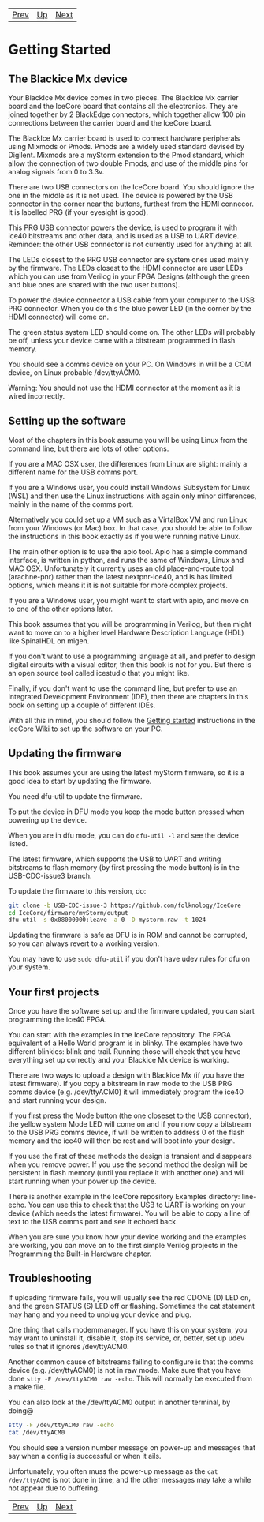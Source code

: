 |                        |                        |                        |
|------------------------|------------------------|------------------------|
|[Prev](../The_Hardware/The_Hardware.html)|[Up](..) |[Next](../Programming_the_Built-in_Hardware/Programming_the_Built-in_Hardware.html)|

# Getting Started

## The Blackice Mx device

Your BlackIce Mx device comes in two pieces. The BlackIce Mx carrier board and the IceCore board that contains all the electronics. They are joined together by 2 BlackEdge connectors, which together allow 100 pin connections between the carrier board and the IceCore board.

The BlackIce Mx carrier board is used to connect hardware peripherals using Mixmods or Pmods. Pmods are a widely used standard devised by Digilent. Mixmods are a myStorm extension to the Pmod standard, which allow the connection of two double Pmods, and use of the middle pins for analog signals from 0 to 3.3v.

There are two USB connectors on the IceCore board. You should ignore the one in the middle as it is not used. The device is powered by the USB connector in the corner near the buttons, furthest from the HDMI connecor. It is labelled PRG (if your eyesight is good).

This PRG USB connector powers the device, is used to program it with ice40 bitstreams and other data, and is used as a USB to UART device. Reminder: the other USB connector is not currently used for anything at all.

The LEDs closest to the PRG USB connector are system ones used mainly by the firmware. The LEDs closest to the HDMI connector are user LEDs which you can use from Verilog in your FPGA Designs (although the green and blue ones are shared with the two user buttons).

To power the device connector a USB cable from your computer to the USB PRG connector. When you do this the blue power LED (in the corner by the HDMI connector) will come on.

The green status system LED should come on. The other LEDs will probably be off, unless your device came with a bitstream programmed  in flash memory.

You should see a comms device on your PC. On Windows in will be a COM device, on Linux probable /dev/ttyACM0.

Warning: You should not use the HDMI connector at the moment as it is wired incorrectly.

## Setting up the software

Most of the chapters in this book assume you will be using Linux from the command line, but there are lots of other options.

If you are a MAC OSX user, the differences from Linux are slight: mainly a different name for the USB comms port.

If you are a Windows user, you could install Windows Subsystem for Linux (WSL) and then use the Linux instructions with again only minor differences, mainly in the name of the comms port.

Alternatively you could set up a VM such as a VirtalBox VM and run Linux from your Windows (or Mac) box. In that case, you should be able to follow the instructions in this book exactly as if you were running native Linux.

The main other option is to use the apio tool. Apio has a simple command interface, is written in python, and runs the same of Windows, Linux and MAC OSX. Unfortunately it currently uses an old place-and-route tool (arachne-pnr) rather than the latest nextpnr-ice40, and is has limited options, which means it it is not suitable for more complex projects.

If you are a Windows user, you might want to start with apio, and move on to one of the other options later.

This book assumes that you will be programming in Verilog, but then might want to move on to a higher level Hardware Description Language (HDL) like SpinalHDL on migen. 

If you don't want to use a programming language at all, and prefer to design digital circuits with a visual editor, then this book is not for you. But there is an open source tool called icestudio that you might like.

Finally, if you don't want to use the command line, but prefer to use an Integrated Development Environment (IDE), then there are chapters in this book on setting up a couple of different IDEs.

With all this in mind, you should follow the [Getting started](https://github.com/folknology/IceCore/wiki/IceCore-Getting-Started) instructions in the IceCore Wiki to set up the software on your PC.

## Updating the firmware

This book assumes your are using the latest myStorm firmware, so it is a good idea to start by updating the firmware.

You need dfu-util to update the firmware.

To put the device in DFU mode you keep the mode button pressed when powering up the device.

When you are in dfu mode, you can do `dfu-util -l` and see the device listed.

The latest firmware, which supports the USB to UART and writing bitstreams to flash memory (by first pressing the mode button) is in the USB-CDC-issue3 branch.

To update the firmware to this version, do:

```sh
git clone -b USB-CDC-issue-3 https://github.com/folknology/IceCore
cd IceCore/firmware/myStorm/output
dfu-util -s 0x08000000:leave -a 0 -D mystorm.raw -t 1024
```

Updating the firmware is safe as DFU is in ROM and cannot be corrupted, so you can always revert to a working version.

You may have to use `sudo dfu-util` if you don't have udev rules for dfu on your system.

## Your first projects

Once you have the software set up and the firmware updated, you can start programming the ice40 FPGA.

You can start with the examples in the IceCore repository. The FPGA equivalent of a Hello World program is in blinky. The examples have two different blinkies: blink and trail. Running those will check that you have everything set up correctly and your Blackice Mx device is working. 

There are two ways to upload a design with Blackice Mx (if you have the latest firmware). If you copy a bitstream in raw mode to the USB PRG comms device (e.g. /dev/ttyACM0) it will immediately program the ice40 and start running your design. 

If you first press the Mode button (the one closeset to the USB connector), the yellow system Mode LED will come on and if you now copy a bitstream to the USB PRG comms device, if will be written to address 0 of the flash memory and the ice40 will then be rest and will boot into your design.

If you use the first of these methods the design is transient and disappears when you remove power. If you use the second method the design will be persistent in flash memory (until you replace it with another one) and will start running when your power up the device.

There is another example in the IceCore repository Examples directory: line-echo. You can use this to check that the USB to UART is working on your device (which needs the latest firmware). You will be able to copy a line of text to the USB comms port and see it echoed back.

When you are sure you know how your device working and the examples are working, you can move on to the first simple Verilog projects in the Programming the Built-in Hardware chapter.

## Troubleshooting

If uploading firmware fails, you will usually see the red CDONE (D) LED on, and the green STATUS (S) LED off or flashing. Sometimes the cat statement may hang and you need to unplug your device and plug.

One thing that calls modemmanager. If you have this on your system, you may want to uninstall it, disable it, stop its service, or, better, set up udev rules so that it ignores /dev/ttyACM0.

Another common cause of bitstreams failing to configure is that the comms device (e.g. /dev/ttyACM0) is not in raw mode. Make sure that you have done `stty -F /dev/ttyACM0 raw -echo`. This will normally be executed from a make file.

You can also look at the /dev/ttyACM0 output in another terminal, by doing@

```sh
stty -F /dev/ttyACM0 raw -echo
cat /dev/ttyACM0
```

You should see a version number message on power-up and messages that say when a config is successful or when it ails.

Unfortunately, you often muss the power-up message as the `cat /dev/ttyACM0` is not done in time, and the other messages may take a while not appear due to buffering.


|                        |                        |                        |
|------------------------|------------------------|------------------------|
|[Prev](../The_Hardware/The_Hardware.html)|[Up](..) |[Next](../Programming_the_Built-in_Hardware/Programming_the_Built-in_Hardware.html)|


